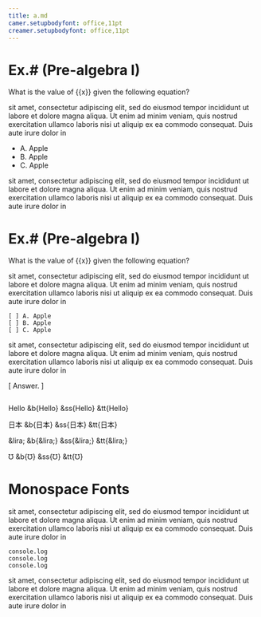 ```yaml
---
title: a.md
camer.setupbodyfont: office,11pt
creamer.setupbodyfont: office,11pt
---
```


# Ex.# (Pre-algebra I)

What is the value of {{x}} given the following equation?

sit amet, consectetur adipiscing elit, sed do
eiusmod tempor incididunt ut labore et dolore magna aliqua. Ut enim ad
minim veniam, quis nostrud exercitation ullamco laboris nisi ut
aliquip ex ea commodo consequat. Duis aute irure dolor in

-   A. Apple
-   B. Apple
-   C. Apple

sit amet, consectetur adipiscing elit, sed do
eiusmod tempor incididunt ut labore et dolore magna aliqua. Ut enim ad
minim veniam, quis nostrud exercitation ullamco laboris nisi ut
aliquip ex ea commodo consequat. Duis aute irure dolor in




# Ex.# (Pre-algebra I)

What is the value of {{x}} given the following equation?

sit amet, consectetur adipiscing elit, sed do
eiusmod tempor incididunt ut labore et dolore magna aliqua. Ut enim ad
minim veniam, quis nostrud exercitation ullamco laboris nisi ut
aliquip ex ea commodo consequat. Duis aute irure dolor in

```lines{save:a}
[ ] A. Apple
[ ] B. Apple
[ ] C. Apple
```

sit amet, consectetur adipiscing elit, sed do
eiusmod tempor incididunt ut labore et dolore magna aliqua. Ut enim ad
minim veniam, quis nostrud exercitation ullamco laboris nisi ut
aliquip ex ea commodo consequat. Duis aute irure dolor in

[ Answer. ]
```lines{load:a,check:A}
```

Hello 
&b{Hello}
&ss{Hello}
&tt{Hello}

日本
&b{日本}
&ss{日本}
&tt{日本}

&lira;
&b{&lira;}
&ss{&lira;}
&tt{&lira;}

&mho;
&b{&mho;}
&ss{&mho;}
&tt{&mho;}



# Monospace Fonts

sit amet, consectetur adipiscing elit, sed do
eiusmod tempor incididunt ut labore et dolore magna aliqua. Ut enim ad
minim veniam, quis nostrud exercitation ullamco laboris nisi ut
aliquip ex ea commodo consequat. Duis aute irure dolor in

    console.log
    console.log
    console.log

sit amet, consectetur adipiscing elit, sed do
eiusmod tempor incididunt ut labore et dolore magna aliqua. Ut enim ad
minim veniam, quis nostrud exercitation ullamco laboris nisi ut
aliquip ex ea commodo consequat. Duis aute irure dolor in


